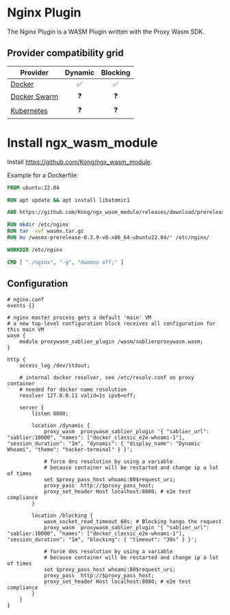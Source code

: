 # Nginx Plugin

The Nginx Plugin is a WASM Plugin written with the Proxy Wasm SDK.

## Provider compatibility grid

| Provider                                | Dynamic | Blocking |
|-----------------------------------------|:-------:|:--------:|
| [Docker](/providers/docker)             |    ✅    |    ✅     |
| [Docker Swarm](/providers/docker_swarm) |    ❓    |    ❓     |
| [Kubernetes](/providers/kubernetes)     |    ❓    |    ❓     |

# Install ngx_wasm_module

Install https://github.com/Kong/ngx_wasm_module.

Example for a Dockerfile:

```dockerfile
FROM ubuntu:22.04

RUN apt update && apt install libatomic1

ADD https://github.com/Kong/ngx_wasm_module/releases/download/prerelease-0.3.0/wasmx-prerelease-0.3.0-v8-x86_64-ubuntu22.04.tar.gz wasmx.tar.gz

RUN mkdir /etc/nginx
RUN tar -xvf wasmx.tar.gz
RUN mv /wasmx-prerelease-0.3.0-v8-x86_64-ubuntu22.04/* /etc/nginx/

WORKDIR /etc/nginx

CMD [ "./nginx", "-g", "daemon off;" ]
```

## Configuration

```nginx
# nginx.conf
events {}

# nginx master process gets a default 'main' VM
# a new top-level configuration block receives all configuration for this main VM
wasm {
    module proxywasm_sablier_plugin /wasm/sablierproxywasm.wasm;
}

http {
    access_log /dev/stdout;

    # internal docker resolver, see /etc/resolv.conf on proxy container
    # needed for docker name resolution
    resolver 127.0.0.11 valid=1s ipv6=off;

    server {
        listen 8080;

        location /dynamic {
            proxy_wasm  proxywasm_sablier_plugin '{ "sablier_url": "sablier:10000", "names": ["docker_classic_e2e-whoami-1"], "session_duration": "1m", "dynamic": { "display_name": "Dynamic Whoami", "theme": "hacker-terminal" } }';

            # force dns resolution by using a variable 
            # because container will be restarted and change ip a lot of times
            set $proxy_pass_host whoami:80$request_uri;
            proxy_pass  http://$proxy_pass_host;
            proxy_set_header Host localhost:8080; # e2e test compliance
        }

        location /blocking {
            wasm_socket_read_timeout 60s; # Blocking hangs the request
            proxy_wasm  proxywasm_sablier_plugin '{ "sablier_url": "sablier:10000", "names": ["docker_classic_e2e-whoami-1"], "session_duration": "1m", "blocking": { "timeout": "30s" } }';
    
            # force dns resolution by using a variable 
            # because container will be restarted and change ip a lot of times
            set $proxy_pass_host whoami:80$request_uri;
            proxy_pass  http://$proxy_pass_host;
            proxy_set_header Host localhost:8080; # e2e test compliance
        }
    }
}
```